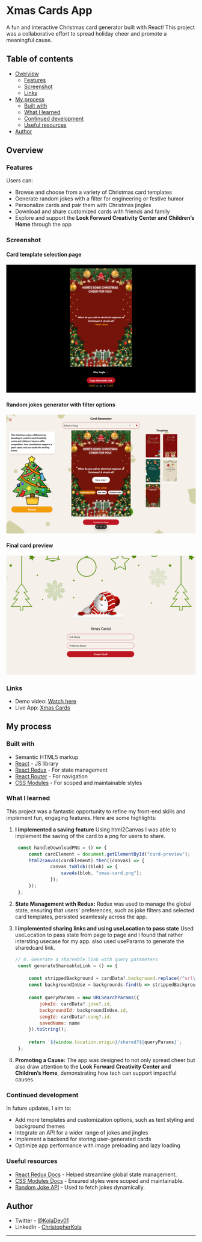# Xmas Cards App

A fun and interactive Christmas card generator built with React! This project was a collaborative effort to spread holiday cheer and promote a meaningful cause.

## Table of contents

- [Overview](#overview)
  - [Features](#features)
  - [Screenshot](#screenshot)
  - [Links](#links)
- [My process](#my-process)
  - [Built with](#built-with)
  - [What I learned](#what-i-learned)
  - [Continued development](#continued-development)
  - [Useful resources](#useful-resources)
- [Author](#author)

## Overview

### Features

Users can:

- Browse and choose from a variety of Christmas card templates
- Generate random jokes with a filter for engineering or festive humor
- Personalize cards and pair them with Christmas jingles
- Download and share customized cards with friends and family
- Explore and support the **Look Forward Creativity Center and Children’s Home** through the app

### Screenshot

#### Card template selection page
![Card templates screenshot](./src/assets/share%20cardpage.png)

#### Random jokes generator with filter options
![Jokes generator screenshot](./src/assets/homepage.png)

#### Final card preview
![Card preview screenshot](./src/assets/screencapture-localhost-5173-2024-12-11-19_40_29%20(1).png)

### Links

- Demo video: [Watch here](#)
- Live App: [Xmas Cards](https://xmas-cards.vercel.app/shared)

## My process

### Built with

- Semantic HTML5 markup
- [React](https://reactjs.org/) - JS library
- [React Redux](https://redux.js.org/) - For state management
- [React Router](https://reactrouter.com/) - For navigation
- [CSS Modules](https://github.com/css-modules/css-modules) - For scoped and maintainable styles

### What I learned

This project was a fantastic opportunity to refine my front-end skills and implement fun, engaging features. Here are some highlights:

1. **I implemented a saving feature**
   Using html2Canvas I was able to implement the saving of the card to a png for users to share.
   ```js
	const handleDownloadPNG = () => {
  		const cardElement = document.getElementById("card-preview");
  		html2canvas(cardElement).then((canvas) => {
    			canvas.toBlob((blob) => {
      				saveAs(blob, "xmas-card.png");
    			});
  		});
	};
   ```


2. **State Management with Redux:**
   Redux was used to manage the global state, ensuring that users' preferences, such as joke filters and selected card templates, persisted seamlessly across the app.

3. **I implemented sharing links and using useLocation to pass state**
   Used useLocation to pass state from page to page and i found that rather intersting usecase for my app. also used useParams to generate the sharedcard link.
   ```js
   // 4. Generate a shareable link with query parameters
	const generateShareableLink = () => {

		const strippedBackground = cardData?.background.replace(/^url\(|\)$/g, "");
		const backgroundInUse = backgrounds.find(b => strippedBackground === b.value);

		const queryParams = new URLSearchParams({
			jokeId: cardData?.joke?.id,
			backgroundId: backgroundInUse.id,
			songId: cardData?.song?.id,
			savedName: name
		}).toString();

		return `${window.location.origin}/shared?${queryParams}`;
	};
   ```

4. **Promoting a Cause:**
   The app was designed to not only spread cheer but also draw attention to the **Look Forward Creativity Center and Children’s Home**, demonstrating how tech can support impactful causes.

### Continued development

In future updates, I aim to:

- Add more templates and customization options, such as text styling and background themes
- Integrate an API for a wider range of jokes and jingles
- Implement a backend for storing user-generated cards
- Optimize app performance with image preloading and lazy loading

### Useful resources

- [React Redux Docs](https://redux.js.org/) - Helped streamline global state management.
- [CSS Modules Docs](https://github.com/css-modules/css-modules) - Ensured styles were scoped and maintainable.
- [Random Joke API](https://github.com/15Dkatz/official_joke_api) - Used to fetch jokes dynamically.

## Author

- Twitter - [@KolaDev01](https://twitter.com/KolaDev01)
- LinkedIn - [ChristopherKola]()

---
